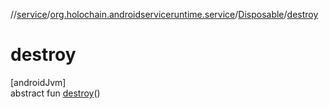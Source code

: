 //[service](../../../index.md)/[org.holochain.androidserviceruntime.service](../index.md)/[Disposable](index.md)/[destroy](destroy.md)

# destroy

[androidJvm]\
abstract fun [destroy](destroy.md)()